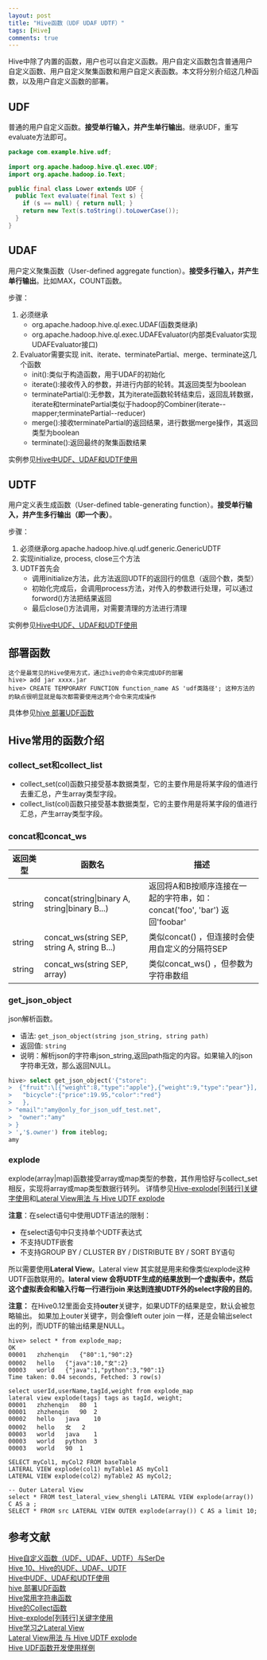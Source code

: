 ```yaml
---
layout: post
title: "Hive函数（UDF UDAF UDTF）"
tags: [Hive]
comments: true
---
```


Hive中除了内置的函数，用户也可以自定义函数。用户自定义函数包含普通用户自定义函数、用户自定义聚集函数和用户自定义表函数。本文将分别介绍这几种函数，以及用户自定义函数的部署。

## UDF
普通的用户自定义函数。**接受单行输入，并产生单行输出**。继承UDF，重写evaluate方法即可。

```java
package com.example.hive.udf;
 
import org.apache.hadoop.hive.ql.exec.UDF;
import org.apache.hadoop.io.Text;

public final class Lower extends UDF {
  public Text evaluate(final Text s) {
    if (s == null) { return null; }
    return new Text(s.toString().toLowerCase());
  }
}
```


## UDAF
用户定义聚集函数（User-defined aggregate function）。**接受多行输入，并产生单行输出**。比如MAX，COUNT函数。

步骤：
1. 必须继承
    - org.apache.hadoop.hive.ql.exec.UDAF(函数类继承)
    - org.apache.hadoop.hive.ql.exec.UDAFEvaluator(内部类Evaluator实现UDAFEvaluator接口)
2. Evaluator需要实现 init、iterate、terminatePartial、merge、terminate这几个函数
    - init():类似于构造函数，用于UDAF的初始化
    - iterate():接收传入的参数，并进行内部的轮转。其返回类型为boolean
    - terminatePartial():无参数，其为iterate函数轮转结束后，返回乱转数据，iterate和terminatePartial类似于hadoop的Combiner(iterate--mapper;terminatePartial--reducer)
    - merge():接收terminatePartial的返回结果，进行数据merge操作，其返回类型为boolean
    - terminate():返回最终的聚集函数结果

实例参见[Hive中UDF、UDAF和UDTF使用](https://blog.csdn.net/fover717/article/details/64926854) 

## UDTF
用户定义表生成函数（User-defined table-generating function）。**接受单行输入，并产生多行输出（即一个表）**。

步骤：
1. 必须继承org.apache.hadoop.hive.ql.udf.generic.GenericUDTF
2. 实现initialize, process, close三个方法
3. UDTF首先会
    - 调用initialize方法，此方法返回UDTF的返回行的信息（返回个数，类型）
    - 初始化完成后，会调用process方法，对传入的参数进行处理，可以通过forword()方法把结果返回
    - 最后close()方法调用，对需要清理的方法进行清理

实例参见[Hive中UDF、UDAF和UDTF使用](https://blog.csdn.net/fover717/article/details/64926854) 

## 部署函数

```
这个是最常见的Hive使用方式，通过hive的命令来完成UDF的部署
hive> add jar xxxx.jar
hive> CREATE TEMPORARY FUNCTION function_name AS 'udf类路径'; 这种方法的的缺点很明显就是每次都需要使用这两个命令来完成操作
```

具体参见[hive 部署UDF函数](https://yq.aliyun.com/articles/499562)

## Hive常用的函数介绍
### collect_set和collect_list
- collect_set(col)函数只接受基本数据类型，它的主要作用是将某字段的值进行去重汇总，产生array类型字段。
- collect_list(col)函数只接受基本数据类型，它的主要作用是将某字段的值进行汇总，产生array类型字段。

### concat和concat_ws

 返回类型 | 函数名 | 描述
---|---|---
string | concat(string\|binary A, string\|binary B...) | 返回将A和B按顺序连接在一起的字符串，如：concat('foo', 'bar') 返回'foobar'
string | concat_ws(string SEP, string A, string B...) | 类似concat() ，但连接时会使用自定义的分隔符SEP
string | concat_ws(string SEP, array<string>) | 类似concat_ws() ，但参数为字符串数组

### get_json_object
json解析函数。
- 语法: `get_json_object(string json_string, string path)`
- 返回值: `string`
- 说明：解析json的字符串json_string,返回path指定的内容。如果输入的json字符串无效，那么返回NULL。


```sql
hive> select get_json_object('{"store":
>  {"fruit":\[{"weight":8,"type":"apple"},{"weight":9,"type":"pear"}],
>   "bicycle":{"price":19.95,"color":"red"}
>   },
> "email":"amy@only_for_json_udf_test.net",
>  "owner":"amy"
> }
> ','$.owner') from iteblog;
amy
```

### explode
explode(array|map)函数接受array或map类型的参数，其作用恰好与collect_set相反，实现将array或map类型数据行转列。
详情参见[Hive-explode[列转行]关键字使用](https://my.oschina.net/zhzhenqin/blog/602536)和[Lateral View用法 与 Hive UDTF explode](https://blog.csdn.net/oopsoom/article/details/26001307)    

**注意**：在select语句中使用UDTF语法的限制：
- 在select语句中只支持单个UDTF表达式
- 不支持UDTF嵌套
- 不支持GROUP BY / CLUSTER BY / DISTRIBUTE BY / SORT BY语句

所以需要使用**Lateral View**。Lateral view 其实就是用来和像类似explode这种UDTF函数联用的。**lateral view 会将UDTF生成的结果放到一个虚拟表中，然后这个虚拟表会和输入行每一行进行join 来达到连接UDTF外的select字段的目的**。

**注意：** 在Hive0.12里面会支持**outer**关键字，如果UDTF的结果是空，默认会被忽略输出。
如果加上outer关键字，则会像left outer join 一样，还是会输出select出的列，而UDTF的输出结果是NULL。

```
hive> select * from explode_map;
OK
00001	zhzhenqin	{"80":1,"90":2}
00002	hello	{"java":10,"女":2}
00003	world	{"java":1,"python":3,"90":1}
Time taken: 0.04 seconds, Fetched: 3 row(s)

select userId,userName,tagId,weight from explode_map 
lateral view explode(tags) tags as tagId, weight;
00001	zhzhenqin	80	1
00001	zhzhenqin	90	2
00002	hello	java	10
00002	hello	女	2
00003	world	java	1
00003	world	python	3
00003	world	90	1

SELECT myCol1, myCol2 FROM baseTable
LATERAL VIEW explode(col1) myTable1 AS myCol1
LATERAL VIEW explode(col2) myTable2 AS myCol2;

-- Outer Lateral View
select * FROM test_lateral_view_shengli LATERAL VIEW explode(array()) C AS a ;
SELECT * FROM src LATERAL VIEW OUTER explode(array()) C AS a limit 10;
```



## 参考文献
[Hive自定义函数（UDF、UDAF、UDTF）与SerDe](http://www.zhangrenhua.com/2016/02/21/hadoop-Hive%E8%87%AA%E5%AE%9A%E4%B9%89UDF%E4%B8%8ESerDe/)   
[Hive 10、Hive的UDF、UDAF、UDTF](https://www.cnblogs.com/raphael5200/p/5215337.html)   
[Hive中UDF、UDAF和UDTF使用](https://blog.csdn.net/fover717/article/details/64926854)   
[hive 部署UDF函数](https://yq.aliyun.com/articles/499562)    
[Hive常用字符串函数](https://www.iteblog.com/archives/1639.html)   
[Hive的Collect函数](https://blog.csdn.net/u014307117/article/details/52296757)   
[Hive-explode[列转行]关键字使用](https://my.oschina.net/zhzhenqin/blog/602536)   
[Hive学习之Lateral View](https://blog.csdn.net/skywalker_only/article/details/39289709)   
[Lateral View用法 与 Hive UDTF explode](https://blog.csdn.net/oopsoom/article/details/26001307)    
[Hive UDF函数开发使用样例](https://sjq597.github.io/2015/11/25/Hive-UDF%E5%87%BD%E6%95%B0%E5%BC%80%E5%8F%91%E4%BD%BF%E7%94%A8%E6%A0%B7%E4%BE%8B/)